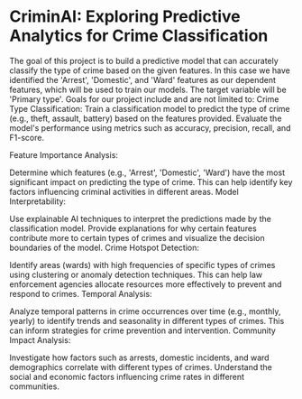 # CriminAI: Exploring Predictive Analytics for Crime Classification

The goal of this project is to build a predictive model that can accurately classify the type of crime based on the given features. In this case we have identified the 'Arrest', 'Domestic', and 'Ward' features as our dependent features, which will be used to train our models. The target variable will be 'Primary type'.
Goals for our project include and are not limited to: 
Crime Type Classification:
Train a classification model to predict the type of crime (e.g., theft, assault, battery) based on the features provided. Evaluate the model's performance using metrics such as accuracy, precision, recall, and F1-score.

Feature Importance Analysis:

Determine which features (e.g., 'Arrest', 'Domestic', 'Ward') have the most significant impact on predicting the type of crime. This can help identify key factors influencing criminal activities in different areas.
Model Interpretability:

Use explainable AI techniques to interpret the predictions made by the classification model. Provide explanations for why certain features contribute more to certain types of crimes and visualize the decision boundaries of the model.
Crime Hotspot Detection:

Identify areas (wards) with high frequencies of specific types of crimes using clustering or anomaly detection techniques. This can help law enforcement agencies allocate resources more effectively to prevent and respond to crimes.
Temporal Analysis:

Analyze temporal patterns in crime occurrences over time (e.g., monthly, yearly) to identify trends and seasonality in different types of crimes. This can inform strategies for crime prevention and intervention.
Community Impact Analysis:

Investigate how factors such as arrests, domestic incidents, and ward demographics correlate with different types of crimes. Understand the social and economic factors influencing crime rates in different communities.
